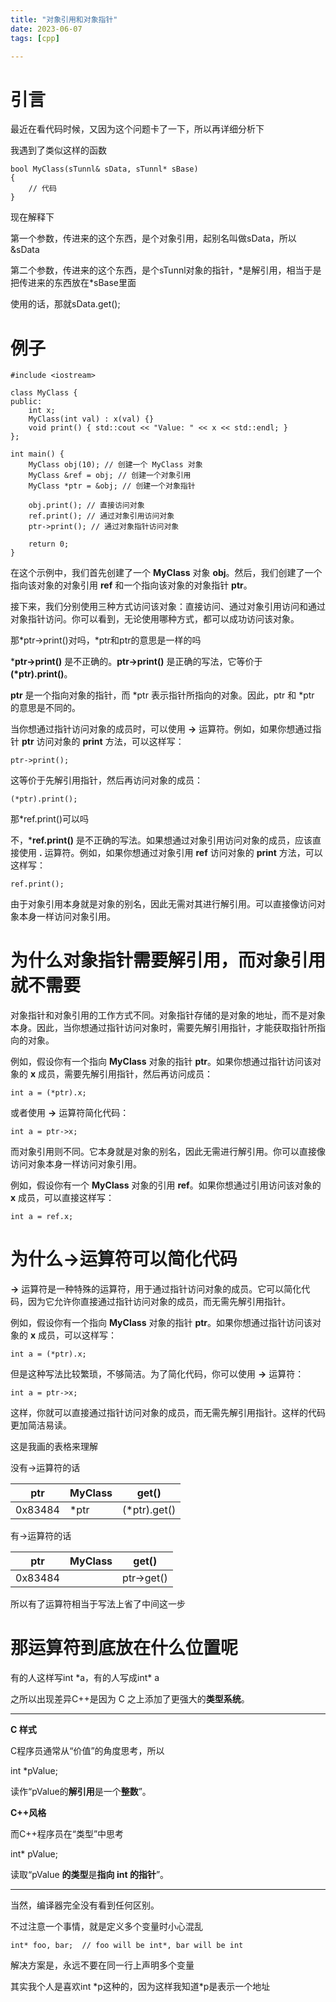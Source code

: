 ```yaml
---
title: "对象引用和对象指针"
date: 2023-06-07
tags: [cpp]

---
```



# 引言

最近在看代码时候，又因为这个问题卡了一下，所以再详细分析下

我遇到了类似这样的函数

```
bool MyClass(sTunnl& sData, sTunnl* sBase)
{
	// 代码   
}
```

现在解释下

第一个参数，传进来的这个东西，是个对象引用，起别名叫做sData，所以&sData

第二个参数，传进来的这个东西，是个sTunnl对象的指针，\*是解引用，相当于是把传进来的东西放在*sBase里面

使用的话，那就sData.get();

# 例子

```
#include <iostream>

class MyClass {
public:
    int x;
    MyClass(int val) : x(val) {}
    void print() { std::cout << "Value: " << x << std::endl; }
};

int main() {
    MyClass obj(10); // 创建一个 MyClass 对象
    MyClass &ref = obj; // 创建一个对象引用
    MyClass *ptr = &obj; // 创建一个对象指针

    obj.print(); // 直接访问对象
    ref.print(); // 通过对象引用访问对象
    ptr->print(); // 通过对象指针访问对象

    return 0;
}
```

在这个示例中，我们首先创建了一个 **MyClass** 对象 **obj**。然后，我们创建了一个指向该对象的对象引用 **ref** 和一个指向该对象的对象指针 **ptr**。

接下来，我们分别使用三种方式访问该对象：直接访问、通过对象引用访问和通过对象指针访问。你可以看到，无论使用哪种方式，都可以成功访问该对象。



那\*ptr->print()对吗，*ptr和ptr的意思是一样的吗

***ptr->print()** 是不正确的。**ptr->print()** 是正确的写法，它等价于 **(\*ptr).print()**。

**ptr** 是一个指向对象的指针，而 *ptr 表示指针所指向的对象。因此，ptr 和 *ptr 的意思是不同的。

当你想通过指针访问对象的成员时，可以使用 **->** 运算符。例如，如果你想通过指针 **ptr** 访问对象的 **print** 方法，可以这样写：

```
ptr->print();
```

这等价于先解引用指针，然后再访问对象的成员：

```
(*ptr).print();
```



那*ref.print()可以吗

不，***ref.print()** 是不正确的写法。如果想通过对象引用访问对象的成员，应该直接使用 **.** 运算符。例如，如果你想通过对象引用 **ref** 访问对象的 **print** 方法，可以这样写：

```
ref.print();
```

由于对象引用本身就是对象的别名，因此无需对其进行解引用。可以直接像访问对象本身一样访问对象引用。

# 为什么对象指针需要解引用，而对象引用就不需要

对象指针和对象引用的工作方式不同。对象指针存储的是对象的地址，而不是对象本身。因此，当你想通过指针访问对象时，需要先解引用指针，才能获取指针所指向的对象。

例如，假设你有一个指向 **MyClass** 对象的指针 **ptr**。如果你想通过指针访问该对象的 **x** 成员，需要先解引用指针，然后再访问成员：

``` 
int a = (*ptr).x;
```

或者使用 **->** 运算符简化代码：

```
int a = ptr->x;
```

而对象引用则不同。它本身就是对象的别名，因此无需进行解引用。你可以直接像访问对象本身一样访问对象引用。

例如，假设你有一个 **MyClass** 对象的引用 **ref**。如果你想通过引用访问该对象的 **x** 成员，可以直接这样写：

``` 
int a = ref.x;
```

# **为什么->运算符可以简化代码**

**->** 运算符是一种特殊的运算符，用于通过指针访问对象的成员。它可以简化代码，因为它允许你直接通过指针访问对象的成员，而无需先解引用指针。

例如，假设你有一个指向 **MyClass** 对象的指针 **ptr**。如果你想通过指针访问该对象的 **x** 成员，可以这样写：

```
int a = (*ptr).x;
```

但是这种写法比较繁琐，不够简洁。为了简化代码，你可以使用 **->** 运算符：

```
int a = ptr->x;
```

这样，你就可以直接通过指针访问对象的成员，而无需先解引用指针。这样的代码更加简洁易读。

这是我画的表格来理解

没有->运算符的话

| ptr     | MyClass | get()        |
| ------- | ------- | ------------ |
| 0x83484 | *ptr    | (*ptr).get() |

有->运算符的话

| ptr     | MyClass | get()      |
| ------- | ------- | ---------- |
| 0x83484 |         | ptr->get() |

所以有了运算符相当于写法上省了中间这一步

# 那运算符到底放在什么位置呢

有的人这样写int *a，有的人写成int\* a

之所以出现差异C++是因为 C 之上添加了更强大的**类型系统**。

------

**C 样式**

C程序员通常从“价值”的角度思考，所以

int  *pValue;

读作“pValue的**解引用**是一个**整数**”。

**C++风格**

而C++程序员在“类型”中思考

int* pValue;

读取“pValue **的类型**是**指向 int 的指针**”。

------

当然，编译器完全没有看到任何区别。



不过注意一个事情，就是定义多个变量时小心混乱

```
int* foo, bar;  // foo will be int*, bar will be int
```

解决方案是，永远不要在同一行上声明多个变量

其实我个人是喜欢int *p这种的，因为这样我知道\*p是表示一个地址

